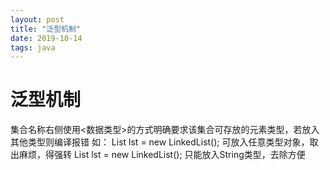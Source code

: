 ```yaml
---
layout: post
title: "泛型机制"
date: 2019-10-14
tags: java
---
```


# 泛型机制

集合名称右侧使用<数据类型>的方式明确要求该集合可存放的元素类型，若放入其他类型则编译报错
如：
        List lst = new LinkedList();  可放入任意类型对象，取出麻烦，得强转
        List<String> lst = new LinkedList<String>();    只能放入String类型，去除方便

